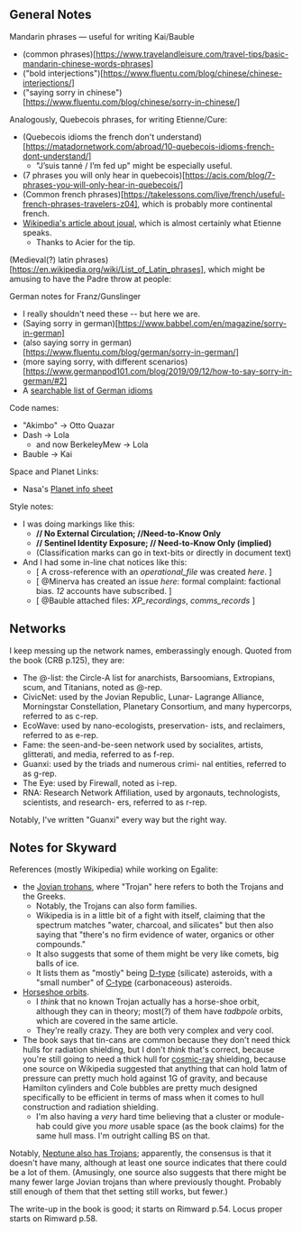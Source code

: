 ## General Notes

Mandarin phrases — useful for writing Kai/Bauble

- (common phrases)[https://www.travelandleisure.com/travel-tips/basic-mandarin-chinese-words-phrases]
- ("bold interjections")[https://www.fluentu.com/blog/chinese/chinese-interjections/]
- ("saying sorry in chinese")[https://www.fluentu.com/blog/chinese/sorry-in-chinese/]

Analogously, Quebecois phrases, for writing Etienne/Cure:

- (Quebecois idioms the french don't understand)[https://matadornetwork.com/abroad/10-quebecois-idioms-french-dont-understand/]
  - "J’suis tanné / I’m fed up" might be especially useful.
- (7 phrases you will only hear in quebecois)[https://acis.com/blog/7-phrases-you-will-only-hear-in-quebecois/]
- (Common french phrases)[https://takelessons.com/live/french/useful-french-phrases-travelers-z04], which is probably more continental french.
- [Wikipedia's article about joual](https://en.wikipedia.org/wiki/Joual), which is almost certainly what Etienne speaks.
  - Thanks to Acier for the tip.

(Medieval(?) latin phrases)[https://en.wikipedia.org/wiki/List_of_Latin_phrases], which might be amusing to have the Padre throw at people:

German notes for Franz/Gunslinger

- I really shouldn't need these -- but here we are.
- (Saying sorry in german)[https://www.babbel.com/en/magazine/sorry-in-german]
- (also saying sorry in german)[https://www.fluentu.com/blog/german/sorry-in-german/]
- (more saying sorry, with different scenarios)[https://www.germanpod101.com/blog/2019/09/12/how-to-say-sorry-in-german/#2]
- A [searchable list of German idioms](https://matterhornlanguages.com/)

Code names:

- "Akimbo" → Otto Quazar
- Dash → Lola
  - and now BerkeleyMew → Lola
- Bauble → Kai

Space and Planet Links:

- Nasa's [Planet info sheet](https://nssdc.gsfc.nasa.gov/planetary/factsheet/planet_table_ratio.html)

Style notes:

- I was doing markings like this: 
  - **\/\/ No External Circulation; \/\/Need-to-Know Only**
  - **\/\/ Sentinel Identity Exposure; \/\/ Need-to-Know Only (implied)**
  - (Classification marks can go in text-bits or directly in document text)
- And I had some in-line chat notices like this:
  - \[ A cross-reference with an _operational_file_ was created _here_. \]
  - \[ \@Minerva has created an issue _here_: formal complaint: factional bias. _12_ accounts have subscribed. \]
  - \[ \@Bauble attached files: _XP_recordings_, _comms_records_ \]

## Networks

I keep messing up the network names, emberassingly enough.
Quoted from the book (CRB p.125), they are:

- The @-list: the Circle-A list for anarchists,
Barsoomians, Extropians, scum, and Titanians,
noted as @-rep.
- CivicNet: used by the Jovian Republic, Lunar-
Lagrange Alliance, Morningstar Constellation,
Planetary Consortium, and many hypercorps,
referred to as c-rep.
- EcoWave: used by nano-ecologists, preservation-
ists, and reclaimers, referred to as e-rep.
- Fame: the seen-and-be-seen network used by
socialites, artists, glitterati, and media, referred
to as f-rep.
- Guanxi: used by the triads and numerous crimi-
nal entities, referred to as g-rep.
- The Eye: used by Firewall, noted as i-rep.
- RNA: Research Network Affiliation, used by
argonauts, technologists, scientists, and research-
ers, referred to as r-rep.

Notably, I've written "Guanxi" every way but the right way.

## Notes for Skyward

References (mostly Wikipedia) while working on Egalite:

- the [Jovian trohans](https://en.wikipedia.org/wiki/Jupiter_trojan), where "Trojan" here refers to both the Trojans and the Greeks.
  - Notably, the Trojans can also form families.
  - Wikipedia is in a little bit of a fight with itself, claiming that the spectrum matches "water, charcoal, and silicates" but then also saying that "there's no firm evidence of water, organics or other compounds."
  - It also suggests that some of them might be very like comets, big balls of ice.
  - It lists them as "mostly" being [D-type](https://en.wikipedia.org/wiki/D-type_asteroid) (silicate) asteroids, with a "small number" of [C-type](https://en.wikipedia.org/wiki/C-type_asteroid) (carbonaceous) asteroids.
- [Horseshoe orbits](https://en.wikipedia.org/wiki/Horseshoe_orbit#Tadpole_orbit).
  - I *think* that no known Trojan actually has a horse-shoe orbit, although they can in theory; most(?) of them have *tadbpole* orbits, which are covered in the same article.
  - They're really crazy.
    They are both very complex and very cool.
- The book says that tin-cans are common because they don't need thick hulls for radiation shielding, but I don't *think* that's correct, because you're still going to need a thick hull for [cosmic-ray](https://en.wikipedia.org/wiki/Cosmic_ray) shielding, because one source on Wikipedia suggested that anything that can hold 1atm of pressure can pretty much hold against 1G of gravity, and because Hamilton cylinders and Cole bubbles are pretty much designed specifically to be efficient in terms of mass when it comes to hull construction and radiation shielding.
  - I'm also having a *very* hard time believing that a cluster or module-hab could give you *more* usable space (as the book claims) for the same hull mass.
    I'm outright calling BS on that.

Notably, [Neptune also has Trojans](https://en.wikipedia.org/wiki/Neptune_trojan); apparently, the consensus is that it doesn't have many, although at least one source indicates that there could be a lot of them.
(Amusingly, one source also suggests that there might be many fewer large Jovian trojans than where previously thought.
Probably still enough of them that thet setting still works, but fewer.)

The write-up in the book is good; it starts on Rimward p.54.
Locus proper starts on Rimward p.58.